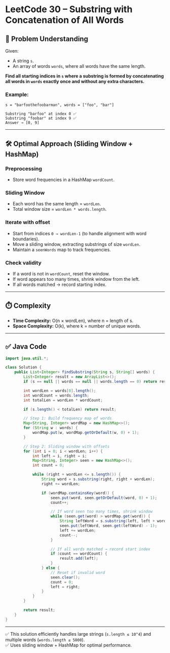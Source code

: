 # LeetCode 30 – Substring with Concatenation of All Words

## 🔎 Problem Understanding

Given:
- A string `s`.
- An array of words `words`, where all words have the same length.

**Find all starting indices in `s` where a substring is formed by concatenating all words in `words` exactly once and without any extra characters.**

### Example:
```
s = "barfoothefoobarman", words = ["foo", "bar"]

Substring "barfoo" at index 0 ✅
Substring "foobar" at index 9 ✅
Answer → [0, 9]
```

---

## 🛠️ Optimal Approach (Sliding Window + HashMap)

### Preprocessing
- Store word frequencies in a HashMap `wordCount`.

### Sliding Window
- Each word has the same length = `wordLen`.
- Total window size = `wordLen * words.length`.

### Iterate with offset
- Start from indices `0 → wordLen-1` (to handle alignment with word boundaries).
- Move a sliding window, extracting substrings of size `wordLen`.
- Maintain a `seenWords` map to track frequencies.

### Check validity
- If a word is not in `wordCount`, reset the window.
- If word appears too many times, shrink window from the left.
- If all words matched → record starting index.

---

## ⏱️ Complexity

- **Time Complexity:** O(n × wordLen), where n = length of s.
- **Space Complexity:** O(k), where k = number of unique words.

---

## ✅ Java Code

```java
import java.util.*;

class Solution {
    public List<Integer> findSubstring(String s, String[] words) {
        List<Integer> result = new ArrayList<>();
        if (s == null || words == null || words.length == 0) return result;

        int wordLen = words[0].length();
        int wordCount = words.length;
        int totalLen = wordLen * wordCount;

        if (s.length() < totalLen) return result;

        // Step 1: Build frequency map of words
        Map<String, Integer> wordMap = new HashMap<>();
        for (String w : words) {
            wordMap.put(w, wordMap.getOrDefault(w, 0) + 1);
        }

        // Step 2: Sliding window with offsets
        for (int i = 0; i < wordLen; i++) {
            int left = i, right = i;
            Map<String, Integer> seen = new HashMap<>();
            int count = 0;

            while (right + wordLen <= s.length()) {
                String word = s.substring(right, right + wordLen);
                right += wordLen;

                if (wordMap.containsKey(word)) {
                    seen.put(word, seen.getOrDefault(word, 0) + 1);
                    count++;

                    // If word seen too many times, shrink window
                    while (seen.get(word) > wordMap.get(word)) {
                        String leftWord = s.substring(left, left + wordLen);
                        seen.put(leftWord, seen.get(leftWord) - 1);
                        left += wordLen;
                        count--;
                    }

                    // If all words matched → record start index
                    if (count == wordCount) {
                        result.add(left);
                    }
                } else {
                    // Reset if invalid word
                    seen.clear();
                    count = 0;
                    left = right;
                }
            }
        }

        return result;
    }
}
```

---

✅ This solution efficiently handles large strings (`s.length ≤ 10^4`) and multiple words (`words.length ≤ 5000`).  
✅ Uses sliding window + HashMap for optimal performance.

